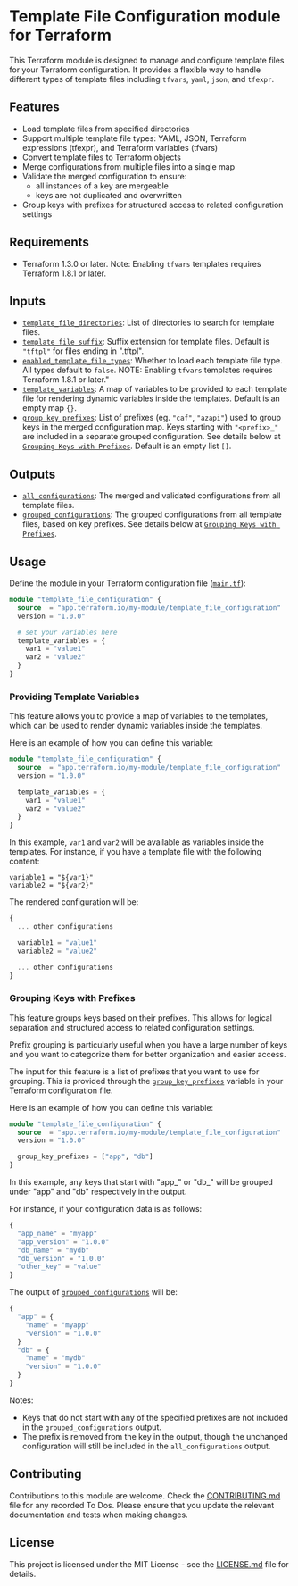 # Template File Configuration module for Terraform

This Terraform module is designed to manage and configure template files for your Terraform configuration. It provides a flexible way to handle different types of template files including `tfvars`, `yaml`, `json`, and `tfexpr`.

## Features

- Load template files from specified directories
- Support multiple template file types: YAML, JSON, Terraform expressions (tfexpr), and Terraform variables (tfvars)
- Convert template files to Terraform objects
- Merge configurations from multiple files into a single map
- Validate the merged configuration to ensure:
  - all instances of a key are mergeable
  - keys are not duplicated and overwritten
- Group keys with prefixes for structured access to related configuration settings

## Requirements

- Terraform 1.3.0 or later. Note: Enabling `tfvars` templates requires Terraform 1.8.1 or later.

## Inputs

- [`template_file_directories`](./variables.tf): List of directories to search for template files.
- [`template_file_suffix`](./variables.tf): Suffix extension for template files. Default is `"tftpl"` for files ending in ".tftpl".
- [`enabled_template_file_types`](./variables.tf): Whether to load each template file type. All types default to `false`. NOTE: Enabling `tfvars` templates requires Terraform 1.8.1 or later."
- [`template_variables`](./variables.tf): A map of variables to be provided to each template file for rendering dynamic variables inside the templates. Default is an empty map `{}`.
- [`group_key_prefixes`](./variables.tf): List of prefixes (eg. `"caf"`, `"azapi"`) used to group keys in the merged configuration map. Keys starting with `"<prefix>_"` are included in a separate grouped configuration. See details below at [`Grouping Keys with Prefixes`](#grouping-keys-with-prefixes). Default is an empty list `[]`.

## Outputs

- [`all_configurations`](./outputs.tf): The merged and validated configurations from all template files.
- [`grouped_configurations`](./outputs.tf): The grouped configurations from all template files, based on key prefixes. See details below at [`Grouping Keys with Prefixes`](#grouping-keys-with-prefixes).

## Usage

Define the module in your Terraform configuration file ([`main.tf`](./main.tf)):

```terraform
module "template_file_configuration" {
  source  = "app.terraform.io/my-module/template_file_configuration"
  version = "1.0.0"

  # set your variables here
  template_variables = {
    var1 = "value1"
    var2 = "value2"
  }
}
```

### Providing Template Variables

This feature allows you to provide a map of variables to the templates, which can be used to render dynamic variables inside the templates.

Here is an example of how you can define this variable:

```terraform
module "template_file_configuration" {
  source  = "app.terraform.io/my-module/template_file_configuration"
  version = "1.0.0"

  template_variables = {
    var1 = "value1"
    var2 = "value2"
  }
}
```

In this example, `var1` and `var2` will be available as variables inside the templates. For instance, if you have a template file with the following content:

```example.tfvars.tftpl
variable1 = "${var1}"
variable2 = "${var2}"
```

The rendered configuration will be:

```terraform
{
  ... other configurations

  variable1 = "value1"
  variable2 = "value2"

  ... other configurations
}
```

### Grouping Keys with Prefixes

This feature groups keys based on their prefixes. This allows for logical separation and structured access to related configuration settings.

Prefix grouping is particularly useful when you have a large number of keys and you want to categorize them for better organization and easier access.

The input for this feature is a list of prefixes that you want to use for grouping. This is provided through the [`group_key_prefixes`](./variables.tf) variable in your Terraform configuration file.

Here is an example of how you can define this variable:

```variables.tf
module "template_file_configuration" {
  source  = "app.terraform.io/my-module/template_file_configuration"
  version = "1.0.0"

  group_key_prefixes = ["app", "db"]
}
```

In this example, any keys that start with "app_" or "db_" will be grouped under "app" and "db" respectively in the output.

For instance, if your configuration data is as follows:

```variables.tf
{
  "app_name" = "myapp"
  "app_version" = "1.0.0"
  "db_name" = "mydb"
  "db_version" = "1.0.0"
  "other_key" = "value"
}
```

The output of [`grouped_configurations`](./outputs.tf) will be:

```terraform
{
  "app" = {
    "name" = "myapp"
    "version" = "1.0.0"
  }
  "db" = {
    "name" = "mydb"
    "version" = "1.0.0"
  }
}
```

Notes:

- Keys that do not start with any of the specified prefixes are not included in the `grouped_configurations` output.
- The prefix is removed from the key in the output, though the unchanged configuration will still be included in the `all_configurations` output.

## Contributing

Contributions to this module are welcome. Check the [CONTRIBUTING.md](CONTRIBUTING.md) file for any recorded To Dos. Please ensure that you update the relevant documentation and tests when making changes.

## License

This project is licensed under the MIT License - see the [LICENSE.md](LICENSE.md) file for details.
